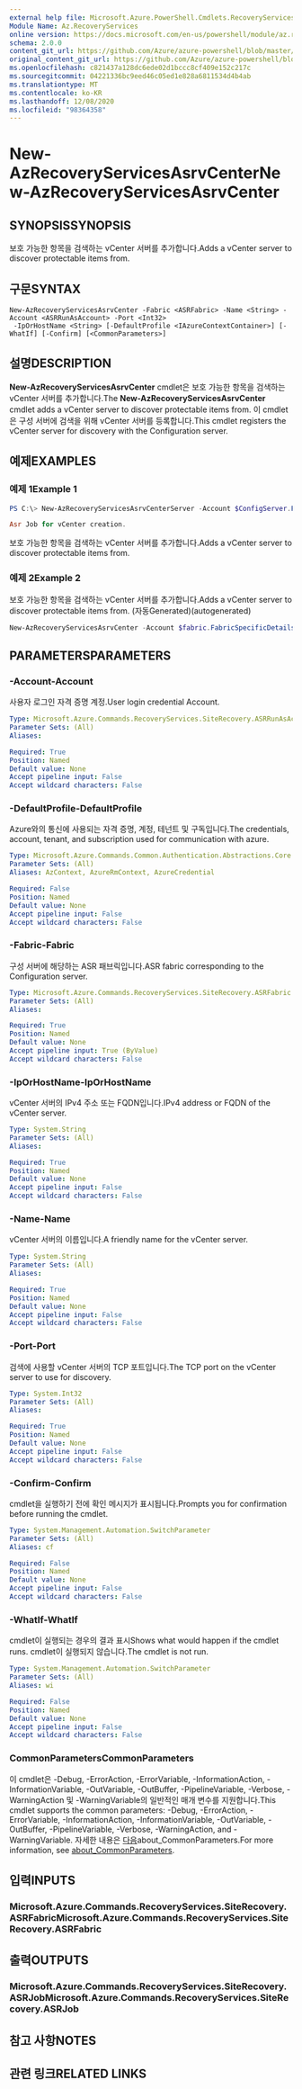 ```yaml
---
external help file: Microsoft.Azure.PowerShell.Cmdlets.RecoveryServices.SiteRecovery.dll-Help.xml
Module Name: Az.RecoveryServices
online version: https://docs.microsoft.com/en-us/powershell/module/az.recoveryservices/new-azrecoveryservicesasrvcenter
schema: 2.0.0
content_git_url: https://github.com/Azure/azure-powershell/blob/master/src/RecoveryServices/RecoveryServices/help/New-AzRecoveryServicesAsrvCenter.md
original_content_git_url: https://github.com/Azure/azure-powershell/blob/master/src/RecoveryServices/RecoveryServices/help/New-AzRecoveryServicesAsrvCenter.md
ms.openlocfilehash: c821437a128dc6ede02d1bccc8cf409e152c217c
ms.sourcegitcommit: 04221336bc9eed46c05ed1e828a6811534d4b4ab
ms.translationtype: MT
ms.contentlocale: ko-KR
ms.lasthandoff: 12/08/2020
ms.locfileid: "98364358"
---
```

# <span data-ttu-id="85f69-101">New-AzRecoveryServicesAsrvCenter</span><span class="sxs-lookup"><span data-stu-id="85f69-101">New-AzRecoveryServicesAsrvCenter</span></span>

## <span data-ttu-id="85f69-102">SYNOPSIS</span><span class="sxs-lookup"><span data-stu-id="85f69-102">SYNOPSIS</span></span>
<span data-ttu-id="85f69-103">보호 가능한 항목을 검색하는 vCenter 서버를 추가합니다.</span><span class="sxs-lookup"><span data-stu-id="85f69-103">Adds a vCenter server to discover protectable items from.</span></span>

## <span data-ttu-id="85f69-104">구문</span><span class="sxs-lookup"><span data-stu-id="85f69-104">SYNTAX</span></span>

```
New-AzRecoveryServicesAsrvCenter -Fabric <ASRFabric> -Name <String> -Account <ASRRunAsAccount> -Port <Int32>
 -IpOrHostName <String> [-DefaultProfile <IAzureContextContainer>] [-WhatIf] [-Confirm] [<CommonParameters>]
```

## <span data-ttu-id="85f69-105">설명</span><span class="sxs-lookup"><span data-stu-id="85f69-105">DESCRIPTION</span></span>
<span data-ttu-id="85f69-106">**New-AzRecoveryServicesAsrvCenter** cmdlet은 보호 가능한 항목을 검색하는 vCenter 서버를 추가합니다.</span><span class="sxs-lookup"><span data-stu-id="85f69-106">The **New-AzRecoveryServicesAsrvCenter** cmdlet adds a vCenter server to discover protectable items from.</span></span> <span data-ttu-id="85f69-107">이 cmdlet은 구성 서버에 검색을 위해 vCenter 서버를 등록합니다.</span><span class="sxs-lookup"><span data-stu-id="85f69-107">This cmdlet registers the vCenter server for discovery with the Configuration server.</span></span>

## <span data-ttu-id="85f69-108">예제</span><span class="sxs-lookup"><span data-stu-id="85f69-108">EXAMPLES</span></span>

### <span data-ttu-id="85f69-109">예제 1</span><span class="sxs-lookup"><span data-stu-id="85f69-109">Example 1</span></span>
```powershell
PS C:\> New-AzRecoveryServicesAsrvCenterServer -Account $ConfigServer.FabricSpecificDetails.RunAsAccounts[1] -Fabric $ConfigServer -Name InmTest59 -Port 443 -Server 10.150.209.6

Asr Job for vCenter creation.
```

<span data-ttu-id="85f69-110">보호 가능한 항목을 검색하는 vCenter 서버를 추가합니다.</span><span class="sxs-lookup"><span data-stu-id="85f69-110">Adds a vCenter server to discover protectable items from.</span></span>

### <span data-ttu-id="85f69-111">예제 2</span><span class="sxs-lookup"><span data-stu-id="85f69-111">Example 2</span></span>

<span data-ttu-id="85f69-112">보호 가능한 항목을 검색하는 vCenter 서버를 추가합니다.</span><span class="sxs-lookup"><span data-stu-id="85f69-112">Adds a vCenter server to discover protectable items from.</span></span> <span data-ttu-id="85f69-113">(자동Generated)</span><span class="sxs-lookup"><span data-stu-id="85f69-113">(autogenerated)</span></span>

```powershell <!-- Aladdin Generated Example --> 
New-AzRecoveryServicesAsrvCenter -Account $fabric.FabricSpecificDetails.RunAsAccounts[0] -Fabric $Fabric -IpOrHostName <String> -Name 'V2VM' -Port <Int32>
```

## <span data-ttu-id="85f69-114">PARAMETERS</span><span class="sxs-lookup"><span data-stu-id="85f69-114">PARAMETERS</span></span>

### <span data-ttu-id="85f69-115">-Account</span><span class="sxs-lookup"><span data-stu-id="85f69-115">-Account</span></span>
<span data-ttu-id="85f69-116">사용자 로그인 자격 증명 계정.</span><span class="sxs-lookup"><span data-stu-id="85f69-116">User login credential Account.</span></span>

```yaml
Type: Microsoft.Azure.Commands.RecoveryServices.SiteRecovery.ASRRunAsAccount
Parameter Sets: (All)
Aliases:

Required: True
Position: Named
Default value: None
Accept pipeline input: False
Accept wildcard characters: False
```

### <span data-ttu-id="85f69-117">-DefaultProfile</span><span class="sxs-lookup"><span data-stu-id="85f69-117">-DefaultProfile</span></span>
<span data-ttu-id="85f69-118">Azure와의 통신에 사용되는 자격 증명, 계정, 테넌트 및 구독입니다.</span><span class="sxs-lookup"><span data-stu-id="85f69-118">The credentials, account, tenant, and subscription used for communication with azure.</span></span>

```yaml
Type: Microsoft.Azure.Commands.Common.Authentication.Abstractions.Core.IAzureContextContainer
Parameter Sets: (All)
Aliases: AzContext, AzureRmContext, AzureCredential

Required: False
Position: Named
Default value: None
Accept pipeline input: False
Accept wildcard characters: False
```

### <span data-ttu-id="85f69-119">-Fabric</span><span class="sxs-lookup"><span data-stu-id="85f69-119">-Fabric</span></span>
<span data-ttu-id="85f69-120">구성 서버에 해당하는 ASR 패브릭입니다.</span><span class="sxs-lookup"><span data-stu-id="85f69-120">ASR fabric corresponding to the Configuration server.</span></span>

```yaml
Type: Microsoft.Azure.Commands.RecoveryServices.SiteRecovery.ASRFabric
Parameter Sets: (All)
Aliases:

Required: True
Position: Named
Default value: None
Accept pipeline input: True (ByValue)
Accept wildcard characters: False
```

### <span data-ttu-id="85f69-121">-IpOrHostName</span><span class="sxs-lookup"><span data-stu-id="85f69-121">-IpOrHostName</span></span>
<span data-ttu-id="85f69-122">vCenter 서버의 IPv4 주소 또는 FQDN입니다.</span><span class="sxs-lookup"><span data-stu-id="85f69-122">IPv4 address or FQDN of the vCenter server.</span></span>

```yaml
Type: System.String
Parameter Sets: (All)
Aliases:

Required: True
Position: Named
Default value: None
Accept pipeline input: False
Accept wildcard characters: False
```

### <span data-ttu-id="85f69-123">-Name</span><span class="sxs-lookup"><span data-stu-id="85f69-123">-Name</span></span>
<span data-ttu-id="85f69-124">vCenter 서버의 이름입니다.</span><span class="sxs-lookup"><span data-stu-id="85f69-124">A friendly name for the vCenter server.</span></span>

```yaml
Type: System.String
Parameter Sets: (All)
Aliases:

Required: True
Position: Named
Default value: None
Accept pipeline input: False
Accept wildcard characters: False
```

### <span data-ttu-id="85f69-125">-Port</span><span class="sxs-lookup"><span data-stu-id="85f69-125">-Port</span></span>
<span data-ttu-id="85f69-126">검색에 사용할 vCenter 서버의 TCP 포트입니다.</span><span class="sxs-lookup"><span data-stu-id="85f69-126">The TCP port on the vCenter server to use for discovery.</span></span>

```yaml
Type: System.Int32
Parameter Sets: (All)
Aliases:

Required: True
Position: Named
Default value: None
Accept pipeline input: False
Accept wildcard characters: False
```

### <span data-ttu-id="85f69-127">-Confirm</span><span class="sxs-lookup"><span data-stu-id="85f69-127">-Confirm</span></span>
<span data-ttu-id="85f69-128">cmdlet을 실행하기 전에 확인 메시지가 표시됩니다.</span><span class="sxs-lookup"><span data-stu-id="85f69-128">Prompts you for confirmation before running the cmdlet.</span></span>

```yaml
Type: System.Management.Automation.SwitchParameter
Parameter Sets: (All)
Aliases: cf

Required: False
Position: Named
Default value: None
Accept pipeline input: False
Accept wildcard characters: False
```

### <span data-ttu-id="85f69-129">-WhatIf</span><span class="sxs-lookup"><span data-stu-id="85f69-129">-WhatIf</span></span>
<span data-ttu-id="85f69-130">cmdlet이 실행되는 경우의 결과 표시</span><span class="sxs-lookup"><span data-stu-id="85f69-130">Shows what would happen if the cmdlet runs.</span></span>
<span data-ttu-id="85f69-131">cmdlet이 실행되지 않습니다.</span><span class="sxs-lookup"><span data-stu-id="85f69-131">The cmdlet is not run.</span></span>

```yaml
Type: System.Management.Automation.SwitchParameter
Parameter Sets: (All)
Aliases: wi

Required: False
Position: Named
Default value: None
Accept pipeline input: False
Accept wildcard characters: False
```

### <span data-ttu-id="85f69-132">CommonParameters</span><span class="sxs-lookup"><span data-stu-id="85f69-132">CommonParameters</span></span>
<span data-ttu-id="85f69-133">이 cmdlet은 -Debug, -ErrorAction, -ErrorVariable, -InformationAction, -InformationVariable, -OutVariable, -OutBuffer, -PipelineVariable, -Verbose, -WarningAction 및 -WarningVariable의 일반적인 매개 변수를 지원합니다.</span><span class="sxs-lookup"><span data-stu-id="85f69-133">This cmdlet supports the common parameters: -Debug, -ErrorAction, -ErrorVariable, -InformationAction, -InformationVariable, -OutVariable, -OutBuffer, -PipelineVariable, -Verbose, -WarningAction, and -WarningVariable.</span></span> <span data-ttu-id="85f69-134">자세한 내용은 [다음](http://go.microsoft.com/fwlink/?LinkID=113216)about_CommonParameters.</span><span class="sxs-lookup"><span data-stu-id="85f69-134">For more information, see [about_CommonParameters](http://go.microsoft.com/fwlink/?LinkID=113216).</span></span>

## <span data-ttu-id="85f69-135">입력</span><span class="sxs-lookup"><span data-stu-id="85f69-135">INPUTS</span></span>

### <span data-ttu-id="85f69-136">Microsoft.Azure.Commands.RecoveryServices.SiteRecovery.ASRFabric</span><span class="sxs-lookup"><span data-stu-id="85f69-136">Microsoft.Azure.Commands.RecoveryServices.SiteRecovery.ASRFabric</span></span>

## <span data-ttu-id="85f69-137">출력</span><span class="sxs-lookup"><span data-stu-id="85f69-137">OUTPUTS</span></span>

### <span data-ttu-id="85f69-138">Microsoft.Azure.Commands.RecoveryServices.SiteRecovery.ASRJob</span><span class="sxs-lookup"><span data-stu-id="85f69-138">Microsoft.Azure.Commands.RecoveryServices.SiteRecovery.ASRJob</span></span>

## <span data-ttu-id="85f69-139">참고 사항</span><span class="sxs-lookup"><span data-stu-id="85f69-139">NOTES</span></span>

## <span data-ttu-id="85f69-140">관련 링크</span><span class="sxs-lookup"><span data-stu-id="85f69-140">RELATED LINKS</span></span>
